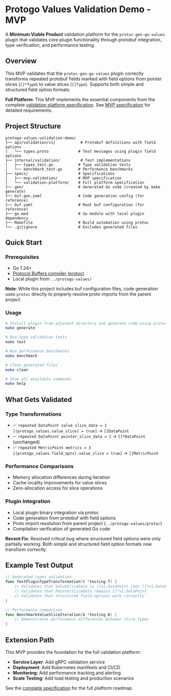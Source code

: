 # Protogo Values Validation Demo - MVP

A **Minimum Viable Product** validation platform for the `protoc-gen-go-values` plugin that validates core plugin functionality through protobuf integration, type verification, and performance testing.

## Overview

This MVP validates that the `protoc-gen-go-values` plugin correctly transforms repeated protobuf fields marked with field options from pointer slices (`[]*Type`) to value slices (`[]Type`). Supports both simple and structured field option formats.

**Full Platform**: This MVP implements the essential components from the complete [validation platform specification](specs/validation-platform/validation-platform.spec.md). See [MVP specification](specs/mvp-validation/mvp-validation.spec.md) for detailed requirements.

## Project Structure

```
protogo-values-validation-demo/
├── api/validation/v1/           # Protobuf definitions with field options
│   └── types.proto             # Test messages using plugin field options  
├── internal/validation/         # Test implementations
│   ├── types_test.go           # Type validation tests
│   └── benchmark_test.go       # Performance benchmarks
├── specs/                      # Specifications
│   ├── mvp-validation/         # MVP specification
│   └── validation-platform/    # Full platform specification  
├── gen/                        # Generated Go code (created by make generate)
├── buf.gen.yaml                # Code generation config (for reference)
├── buf.yaml                    # Root buf configuration (for reference)
├── go.mod                      # Go module with local plugin dependency
├── Makefile                    # Build automation using protoc
└── .gitignore                  # Excludes generated files
```

## Quick Start

### Prerequisites
- Go 1.24+
- [Protocol Buffers compiler (protoc)](https://protobuf.dev/downloads/)
- Local plugin from `../protogo-values/`

**Note**: While this project includes buf configuration files, code generation uses `protoc` directly to properly resolve proto imports from the parent project.

### Usage

```bash
# Install plugin from adjacent directory and generate code using protoc
make generate

# Run type validation tests  
make test

# Run performance benchmarks
make benchmark

# Clean generated files
make clean

# Show all available commands
make help
```

## What Gets Validated

### Type Transformations
- ✅ `repeated DataPoint value_slice_data = 1 [(protogo_values.value_slice) = true]` → `[]DataPoint`
- ✅ `repeated DataPoint pointer_slice_data = 2` → `[]*DataPoint` (unchanged)  
- ✅ `repeated MetricPoint metrics = 3 [(protogo_values.field_opts).value_slice = true]` → `[]MetricPoint`

### Performance Comparisons
- Memory allocation differences during iteration
- Cache locality improvements for value slices
- Zero-allocation access for slice operations

### Plugin Integration
- Local plugin binary integration via protoc
- Code generation from protobuf with field options
- Proto import resolution from parent project (`../protogo-values/proto/`)
- Compilation verification of generated Go code

**Recent Fix**: Resolved critical bug where structured field options were only partially working. Both simple and structured field option formats now transform correctly.

## Example Test Output

```go
// Generated types validation
func TestPluginTypeTransformation(t *testing.T) {
    // Validates that ValueSliceData is []v1.DataPoint (not []*v1.DataPoint)
    // Validates that PointerSliceData remains []*v1.DataPoint  
    // Validates that structured field options work correctly
}

// Performance comparison
func BenchmarkValueSliceIteration(b *testing.B) {
    // Demonstrates performance differences between slice types
}
```

## Extension Path

This MVP provides the foundation for the full validation platform:
- **Service Layer**: Add gRPC validation service
- **Deployment**: Add Kubernetes manifests and CI/CD  
- **Monitoring**: Add performance tracking and alerting
- **Scale Testing**: Add load testing and production scenarios

See the [complete specification](specs/validation-platform/validation-platform.spec.md) for the full platform roadmap.